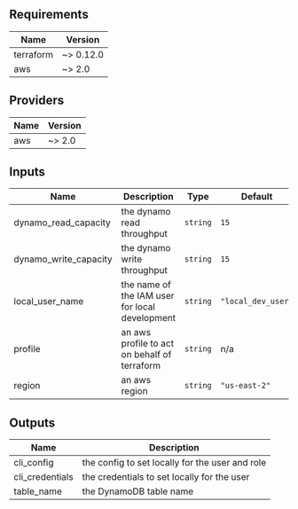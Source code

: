 ## Requirements

| Name | Version |
|------|---------|
| terraform | ~> 0.12.0 |
| aws | ~> 2.0 |

## Providers

| Name | Version |
|------|---------|
| aws | ~> 2.0 |

## Inputs

| Name | Description | Type | Default | Required |
|------|-------------|------|---------|:--------:|
| dynamo\_read\_capacity | the dynamo read throughput | `string` | `15` | no |
| dynamo\_write\_capacity | the dynamo write throughput | `string` | `15` | no |
| local\_user\_name | the name of the IAM user for local development | `string` | `"local_dev_user"` | no |
| profile | an aws profile to act on behalf of terraform | `string` | n/a | yes |
| region | an aws region | `string` | `"us-east-2"` | no |

## Outputs

| Name | Description |
|------|-------------|
| cli\_config | the config to set locally for the user and role |
| cli\_credentials | the credentials to set locally for the user |
| table\_name | the DynamoDB table name |
